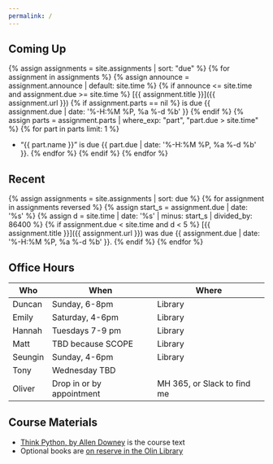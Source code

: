 ```yaml
---
permalink: /
---
```


## Coming Up

{% assign assignments = site.assignments | sort: "due" %}
{% for assignment in assignments %}
{% assign announce = assignment.announce | default: site.time %}
{% if announce <= site.time and assignment.due >= site.time %}
[{{ assignment.title }}]({{ assignment.url }}) {% if assignment.parts == nil %} is due {{ assignment.due | date: '%-H:%M %P, %a %-d %b' }} {% endif %}
{% assign parts = assignment.parts | where_exp: "part", "part.due > site.time" %}
{% for part in parts limit: 1 %}
* “{{ part.name }}” is due {{ part.due | date: '%-H:%M %P, %a %-d %b' }}.
{% endfor %}
{% endif %}
{% endfor %}

## Recent

{% assign assignments = site.assignments | sort: due %}
{% for assignment in assignments reversed %}
{% assign start_s = assignment.due | date: '%s' %}
{% assign d = site.time | date: '%s' | minus: start_s | divided_by: 86400 %}
{% if assignment.due < site.time and d < 5 %}
[{{ assignment.title }}]({{ assignment.url }}) was due {{ assignment.due | date: '%-H:%M %P, %a %-d %b' }}.
{% endif %}
{% endfor %}

## Office Hours

| Who     | When                      | Where                       |
|---------|---------------------------|-----------------------------|
| Duncan  | Sunday, 6-8pm             | Library                     |
| Emily   | Saturday, 4-6pm           | Library                     |
| Hannah  | Tuesdays 7-9 pm           | Library                     |
| Matt    | TBD because SCOPE         | Library                     |
| Seungin | Sunday, 4-6pm             | Library                     |
| Tony    | Wednesday TBD             |                             |
| Oliver  | Drop in or by appointment | MH 365, or Slack to find me |

## Course Materials

* [Think Python, by Allen Downey](http://greenteapress.com/wp/think-python-2e/) is the course text
* Optional books are [on reserve in the Olin Library](https://olin.tind.io/record/1512034?ln=en)
